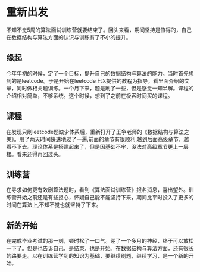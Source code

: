 # 重新出发
不知不觉5周的算法面试训练营就要结束了。回头来看，期间坚持是值得的，自己在数据结构与算法方面的认识与训练有了不小的提升。

## 缘起
今年年初的时候，定了一个目标，提升自己的数据结构与算法的能力。当时首先想到的是leetcode。于是开始在leetcode上以提供的教程为指导，看里面介绍的文章，同时做相关题训练。一个月下来，题是刷了一些，但是感觉一知半解。课程的介绍相对简单，不够系统。这个时候，想到了之前在极客时间买的课程。

## 课程
在发现只刷leetcode题缺少体系后，重新打开了王争老师的《数据结构与算法之美》。用了两天时间快速地过了一遍,前面的章节有很顺利,越到后面高级章节，越看不下去。理论体系是搭建起来了，但是因基础不牢，没法对高级章节更上一层楼。看来还得再回过头。

## 训练营
在寻求如何更有效刷算法题时，看到《算法面试训练营》报名消息，喜出望外。训练营开始之前还是有些担心，怀疑自己能不能坚持下来，期间比平时投入了更多的时间在算法上,不知不觉也就坚持了下来。

## 新的开始
在完成毕业考试的那一刻，顿时松了一口气。绷了一个多月的神经，终于可以放松一下了。但是也告诉自己，是结束，也是开始。在数据结构与算法方面，还有很长的路要走。以在训练营学到的知识为基础，要继续刷题，继续学习，是一个新的开始。




